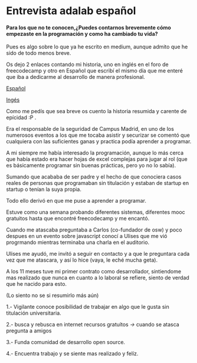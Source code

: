 # Entrevista adalab español

#### Para los que no te conocen,¿Puedes contarnos brevemente cómo empezaste en la programación y como ha cambiado tu vida?

Pues es algo sobre lo que ya he escrito en medium, aunque admito que he sido de todo menos breve.

Os dejo 2 enlaces contando mi historia, uno en inglés en el foro de freecodecamp y otro en Español que escribí el mismo día que me enteré que iba a dedicarme al desarrollo de manera profesional.

[Español](https://medium.com/@josheriff/no-olvides-tus-ra%C3%ADces-7614c6790f26)

[Ingés](https://medium.freecodecamp.org/from-self-taught-coder-to-professional-backend-developer-my-long-winding-road-d8f7c428b637)

Como me pedís que sea breve os cuento la historia resumida y carente de epícidad :P .

Era el responsable de la seguridad de Campus Madrid, en uno de los numerosos eventos a los que me tocaba asistir y securizar se comentó que cualquiera con las suficientes ganas y practica podía aprender a programar.

A mi siempre me había interesado la programación, aunque lo más cerca que había estado era hacer hojas de excel complejas para jugar al rol (que es básicamente programar sin buenas prácticas, pero yo no lo sabía).

Sumando que acababa de ser padre y el hecho de que conociera casos reales de personas que programaban sin titulación y estaban de startup en startup o tenían la suya propia.

Todo ello derivó en que me puse a aprender a programar.

Estuve como una semana probando diferentes sistemas, diferentes mooc gratuitos hasta que encontré freecodecamp y me encantó.

Cuando me atascaba preguntaba a Carlos (co-fundador de osw) y poco despues en un evento sobre javascript conocí a Ulises que me vió progrmando mientras terminaba una charla en el auditorio.

Ulises me ayudó, me invitó a seguir en contacto y a que le preguntara cada vez que me atascara, y así lo hice (vaya, le eché mucha geta).

A los 11 meses tuve mi primer contrato como desarrollador, sintiendome mas realizado que nunca en cuanto a lo laboral se refiere, siento de verdad que he nacido para esto.

(Lo siento no se si resumirlo más aún)

1.- Vigilante conoce posibilidad de trabajar en algo que le gusta sin titulación universitaria.

2.- busca y rebusca en internet recursos gratuítos *->* cuando se atasca pregunta a amigos

3.- Funda comunidad de desarrollo open source.  

4.- Encuentra trabajo y se siente mas realizado y felíz.

